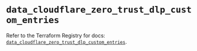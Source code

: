 # `data_cloudflare_zero_trust_dlp_custom_entries`

Refer to the Terraform Registry for docs: [`data_cloudflare_zero_trust_dlp_custom_entries`](https://registry.terraform.io/providers/cloudflare/cloudflare/5.9.0/docs/data-sources/zero_trust_dlp_custom_entries).
